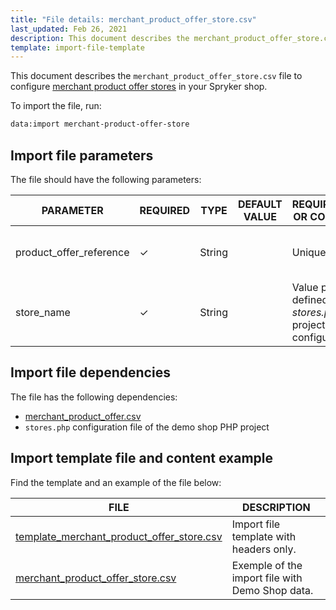 ```yaml
---
title: "File details: merchant_product_offer_store.csv"
last_updated: Feb 26, 2021
description: This document describes the merchant_product_offer_store.csv file to configure merchant product offer store information in your Spryker shop.
template: import-file-template
---
```


This document describes the `merchant_product_offer_store.csv` file to configure [merchant product offer stores](/docs/marketplace/user/features/{{site.version}}/marketplace-product-offer-feature-overview.html#product-offer-stores) in your Spryker shop.

To import the file, run:

```bash
data:import merchant-product-offer-store
```

## Import file parameters

The file should have the following parameters:

| PARAMETER | REQUIRED | TYPE | DEFAULT VALUE | REQUIREMENTS OR COMMENTS | DESCRIPTION |
| ----------- | ----------- | ------- | ------------ | --------------------- | ------------ |
| product_offer_reference | &check;             | String   |                   | Unique                                                       | Identifier of the [merchant product offer](/docs/marketplace/user/features/{{site.version}}/marketplace-product-offer-feature-overview.html) in the system. |
| store_name              | &check;             | String   |                   | Value previously defined in the *stores.php* project configuration. | Store where the merchant product offer belongs.              |

## Import file dependencies

The file has the following dependencies:

- [merchant_product_offer.csv](/docs/marketplace/dev/data-import/{{site.version}}/file-details-merchant-product-offer.csv.html)
- `stores.php` configuration file of the demo shop PHP project

## Import template file and content example

Find the template and an example of the file below:

| FILE   | DESCRIPTION       |
| ------------------------------ | ---------------------- |
| [template_merchant_product_offer_store.csv](https://spryker.s3.eu-central-1.amazonaws.com/docs/Developer+Guide/Back-End/Data+Manipulation/Data+Ingestion/Data+Import/Data+Import+Categories/Marketplace+setup/template_merchant_product_offer_store.csv) | Import file template with headers only.         |
| [merchant_product_offer_store.csv](https://spryker.s3.eu-central-1.amazonaws.com/docs/Developer+Guide/Back-End/Data+Manipulation/Data+Ingestion/Data+Import/Data+Import+Categories/Marketplace+setup/merchant_product_offer_store.csv) | Exemple of the import file with Demo Shop data. |
